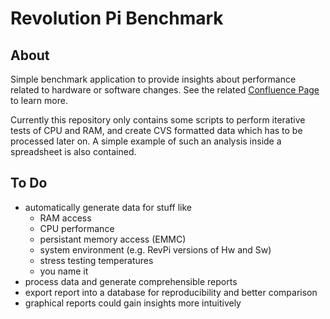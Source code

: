 <!--
SPDX-FileCopyrightText: 2022 KUNBUS GmbH

SPDX-License-Identifier: MIT
-->

# Revolution Pi Benchmark

## About
Simple benchmark application to provide insights about performance related to hardware or software changes.
See the related [Confluence Page](https://kunbus-gmbh.atlassian.net/wiki/spaces/EN/pages/2575663126/Benchmark) to learn more.

Currently this repository only contains some scripts to perform iterative tests of CPU and RAM, and create CVS formatted data which has to be processed later on.
A simple example of such an analysis inside a spreadsheet is also contained.

## To Do

  * automatically generate data for stuff like
    * RAM access
    * CPU performance
    * persistant memory access (EMMC)
    * system environment (e.g. RevPi versions of Hw and Sw)
    * stress testing temperatures
    * you name it
  * process data and generate comprehensible reports
  * export report into a database for reproducibility and better comparison
  * graphical reports could gain insights more intuitively
